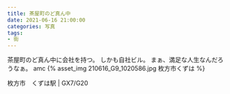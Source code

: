 ```yaml
---
title: 茶屋町のど真ん中
date: 2021-06-16 21:00:00
categories: 写真
tags:
- 街
---
```


茶屋町のど真ん中に会社を持つ。
しかも自社ビル。
まぁ、満足な人生なんだろうなぁ。
amc
{% asset_img 210616_G9_1020586.jpg 枚方市くずは %}

枚方市　くずは駅 | GX7/G20